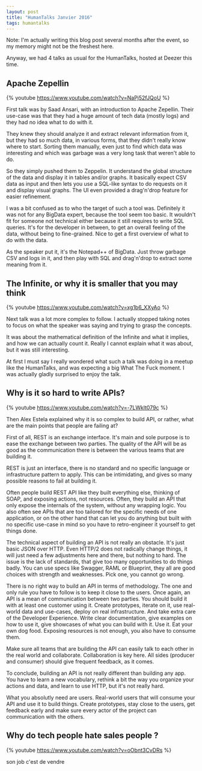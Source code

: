 ```yaml
---
layout: post
title: "HumanTalks Janvier 2016"
tags: humantalks
---
```


Note: I'm actually writing this blog post several months after the event, so my
memory might not be the freshest here.

Anyway, we had 4 talks as usual for the HumanTalks, hosted at Deezer this time.

## Apache Zepellin

{% youtube https://www.youtube.com/watch?v=NaPj52fJQoU %}

First talk was by Saad Ansari, with an introduction to Apache Zepellin. Their
use-case was that they had a huge amount of tech data (mostly logs) and they had
no idea what to do with it.

They knew they should analyze it and extract relevant information from it, but
they had so much data, in various forms, that they didn't really know where to
start. Sorting them manually, even just to find which data was interesting and
which was garbage was a very long task that weren't able to do.

So they simply pushed them to Zeppelin. It understand the global structure of
the data and display it in tables and/or graphs. It basically expect CSV data as
input and then lets you use a SQL-like syntax to do requests on it and display
visual graphs. The UI even provided a drag'n'drop feature for easier refinement.

I was a bit confused as to who the target of such a tool was. Definitely it was
not for any BigData expert, because the tool seem too basic. It wouldn't fit for
someone not technical either because it still requires to write SQL queries.
It's for the developer in between, to get an overall feeling of the data,
without being to fine-grained. Nice to get a first overview of what to do with
the data.

As the speaker put it, it's the Notepad++ of BigData. Just throw garbage CSV and
logs in it, and then play with SQL and drag'n'drop to extract some meaning from
it.

## The Infinite, or why it is smaller that you may think

{% youtube https://www.youtube.com/watch?v=xg1b6_XXyAo %}

Next talk was a lot more complex to follow. I actually stopped taking notes to
focus on what the speaker was saying and trying to grasp the concepts.

It was about the mathematical definition of the Infinite and what it implies,
and how we can actually count it. Really I cannot explain what it was about, but
it was still interesting.

At first I must say I really wondered what such a talk was doing in a meetup
like the HumanTalks, and was expecting a big What The Fuck moment. I was
actually gladly surprised to enjoy the talk.

## Why is it so hard to write APIs?

{% youtube https://www.youtube.com/watch?v=-7LWklt079c %}

Then Alex Estela explained why it is so complex to build API, or rather, what
are the main points that people are failing at?

First of all, REST is an exchange interface. It's main and sole purpose is to
ease the exchange between two parties. The quality of the API will be as good as
the communication there is between the various teams that are building it.

REST is just an interface, there is no standard and no specific language or
infrastructure pattern to apply. This can be intimidating, and gives so many
possible reasons to fail at building it.

Often people build REST API like they built everything else, thinking of SOAP,
and exposing actions, not resources. Often, they build an API that only expose
the internals of the system, without any wrapping logic. You also often see APIs
that are too tailored for the specific needs of one application, or on the other
hand that can let you do anything but built with no specific use-case in mind so
you have to retro-engineer it yourself to get things done.

The technical aspect of building an API is not really an obstacle. It's just
basic JSON over HTTP. Even HTTP/2 does not radically change things, it will just
need a few adjustments here and there, but nothing to hard. The issue is the
lack of standards, that give too many opportunities to do things badly. You can
use specs like Swagger, RAML or Blueprint, they all are good choices with
strength and weaknesses. Pick one, you cannot go wrong.

There is no right way to build an API in terms of methodology. The one and only
rule you have to follow is to keep it close to the users. Once again, an API is
a mean of communication between two parties. You should build it with at least
one customer using it. Create prototypes, iterate on it, use real-world data and
use-cases, deploy on real infrastructure. And take extra care of the Developer
Experience. Write clear documentation, give examples on how to use it, give
showcases of what you can build with it. Use it. Eat your own dog food. Exposing
resources is not enough, you also have to consume them.

Make sure all teams that are building the API can easily talk to each other in
the real world and collaborate. Collaboration is key here. All sides (producer
and consumer) should give frequent feedback, as it comes.

To conclude, building an API is not really different than building any app. You
have to learn a new vocabulary, rethink a bit the way you organize your actions
and data, and learn to use HTTP, but it's not really hard.

What you absolutly need are users. Real-world users that will consume your API
and use it to build things. Create prototypes, stay close to the users, get
feedback early and make sure every actor of the project can communication with
the others.

## Why do tech people hate sales people ?

{% youtube https://www.youtube.com/watch?v=oObnt3CvDRs %}

son job c'est de vendre



